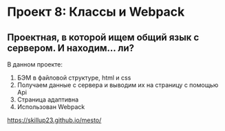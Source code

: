 # Проект 8: Классы и Webpack

## Проектная, в которой ищем общий язык с сервером. И находим... ли?

В данном проекте:
1. БЭМ в файловой структуре, html и css
2. Получаем данные с сервера и выводим их на страницу с помощью Api
3. Страница адаптивна
4. Использован Webpack

https://skillup23.github.io/mesto/

